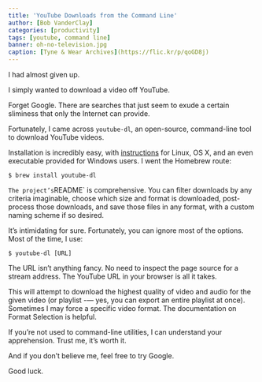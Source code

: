 ```yaml
---
title: 'YouTube Downloads from the Command Line'
author: [Bob VanderClay]
categories: [productivity]
tags: [youtube, command line]
banner: oh-no-television.jpg
caption: [Tyne & Wear Archives](https://flic.kr/p/qoGD8j)
---
```


I had almost given up.

I simply wanted to download a video off YouTube.

Forget Google. There are searches that just seem to exude a certain sliminess that only the Internet can provide.

Fortunately, I came across `youtube-dl`, an open-source, command-line tool to download YouTube videos.

Installation is incredibly easy, with [instructions][1] for Linux, OS X, and an even executable provided for Windows users. I went the Homebrew route:

```
$ brew install youtube-dl
```
`
The project’s `README` is comprehensive. You can filter downloads by any criteria imaginable, choose which size and format is downloaded, post-process those downloads, and save those files in any format, with a custom naming scheme if so desired.

It’s intimidating for sure. Fortunately, you can ignore most of the options. Most of the time, I use:

```
$ youtube-dl [URL]
```

The URL isn’t anything fancy. No need to inspect the page source for a stream address. The YouTube URL in your browser is all it takes.

This will attempt to download the highest quality of video and audio for the given video (or playlist -— yes, you can export an entire playlist at once). Sometimes I may force a specific video format. The documentation on Format Selection is helpful.

If you’re not used to command-line utilities, I can understand your apprehension. Trust me, it’s worth it.

And if you don’t believe me, feel free to try Google.

Good luck.

[1]:	https://rg3.github.io/youtube-dl/